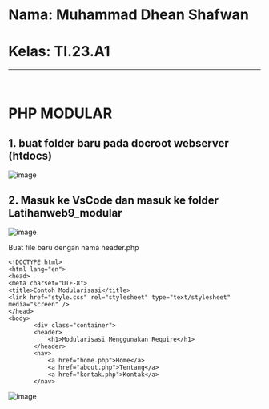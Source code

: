 <h1>Nama: Muhammad Dhean Shafwan</h1>
<h1>Kelas: TI.23.A1</h1>
<hr> <br>

<h1>PHP MODULAR</h1>

<h2>1. buat folder baru pada docroot webserver (htdocs)</h2>

![image](https://github.com/user-attachments/assets/18050379-0358-4e41-94d4-abfd4ebac156)


<h2>2. Masuk ke VsCode dan masuk ke folder Latihanweb9_modular</h2>



![image](https://github.com/user-attachments/assets/77b362ed-c748-410a-a861-fb8cc4d9b3b1)

Buat file baru dengan nama header.php


    <!DOCTYPE html>
    <html lang="en">
    <head>
    <meta charset="UTF-8">
    <title>Contoh Modularisasi</title>
    <link href="style.css" rel="stylesheet" type="text/stylesheet"
    media="screen" />
    </head>
    <body>
           <div class="container">
           <header>
               <h1>Modularisasi Menggunakan Require</h1>
           </header>
           <nav>
               <a href="home.php">Home</a>
               <a href="about.php">Tentang</a>
               <a href="kontak.php">Kontak</a>
           </nav>


![image](https://github.com/user-attachments/assets/f4e1f61f-8c8c-4c60-8828-925dd6950b2b)

